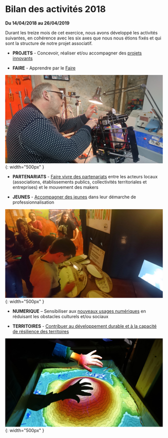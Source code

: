 # Bilan des activités 2018

**Du 14/04/2018 au 26/04/2019**

Durant les treize mois de cet exercice, nous avons développé les activités suivantes, en cohérence avec les six axes que nous nous étions fixés et qui sont la structure de notre projet associatif.

- **PROJETS** - Concevoir, réaliser et/ou accompagner des [projets innovants](axe-1-projets.md)


- **FAIRE** - Apprendre par le [Faire](axe-2-faire.md)

![Fred](../images/FredImp3D.JPG){: width="500px" }

- **PARTENARIATS** - [Faire vivre des partenariats](axe-3-partenariats.md)  entre les acteurs locaux (associations, établissements publics, collectivités territoriales et entreprises) et le mouvement des makers


- **JEUNES** - [Accompagner des jeunes](axe-4-jeunes.md) dans leur démarche de professionnalisation

![soireejeunes](../images/SoiJeunLead.JPG){: width="500px" }

- **NUMERIQUE** – Sensibiliser aux [nouveaux usages numériques](axe-5-numérique.md) en réduisant les obstacles culturels et/ou sociaux


- **TERRITOIRES** - [Contribuer au développement durable et à la capacité de résilience des territoires](axe-6-territoires.md)

![sandbox](../images/sandbox.JPG){: width="500px" }
